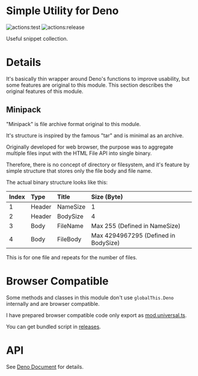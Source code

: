 # **Simple Utility for Deno**
![actions:test](https://github.com/dojyorin/deno_simple_utility/actions/workflows/test.yaml/badge.svg)
![actions:release](https://github.com/dojyorin/deno_simple_utility/actions/workflows/release.yaml/badge.svg)

Useful snippet collection.

# Details
It's basically thin wrapper around Deno's functions to improve usability, but some features are original to this module.
This section describes the original features of this module.

## Minipack
"Minipack" is file archive format original to this module.

It's structure is inspired by the famous "tar" and is minimal as an archive.

Originally developed for web browser, the purpose was to aggregate multiple files input with the HTML File API into single binary.

Therefore, there is no concept of directory or filesystem, and it's feature by simple structure that stores only the file body and file name.

The actual binary structure looks like this:

|Index|Type|Title|Size (Byte)|
|:--|:--|:--|:--|
|1|Header|NameSize|1|
|2|Header|BodySize|4|
|3|Body|FileName|Max 255 (Defined in NameSize)|
|4|Body|FileBody|Max 4294967295 (Defined in BodySize)|

This is for one file and repeats for the number of files.

# Browser Compatible
Some methods and classes in this module don't use `globalThis.Deno` internally and are browser compatible.

I have prepared browser compatible code only export as [mod.universal.ts](./mod.universal.ts).

You can get bundled script in [releases](https://github.com/dojyorin/deno_simple_utility/releases).

</p>
</details>
</p>

# API
See [Deno Document](https://deno.land/x/simple_utility/mod.ts) for details.